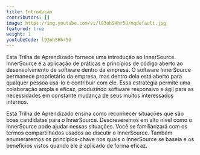 ```yaml
---
title: Introdução
contributors: []
image: https://img.youtube.com/vi/l93ohSHhr5U/mqdefault.jpg
featured: true
weight: 1
youtubeCode: l93ohSHhr5U
---
```

<div class="paragraph">
<p>Esta Trilha de Aprendizado fornece uma introdução ao InnerSource.
InnerSource é a aplicação de práticas e princípios de código aberto ao desenvolvimento de software dentro da empresa.
O software InnerSource permanece proprietário da empresa, mas dentro dela está aberto para qualquer pessoa usá-lo e contribuir com ele.
Essa estratégia permite uma colaboração ampla e eficaz, produzindo software responsivo e ágil para as necessidades em constante mudança de seus muitos interessados internos.</p>
</div>
<div class="paragraph">
<p>Esta Trilha de Aprendizado ensina como reconhecer situações que são boas candidatas para o InnerSource.
Descreveremos em alto nível como o InnerSource pode ajudar nessas situações.
Você se familiarizará com os termos compartilhados usados ao discutir o InnerSource.
Também enumeraremos os princípios-chave nos quais o InnerSource se baseia e os benefícios vistos quando ele é aplicado de forma eficaz.</p>
</div>
<!--- This file autogenerated from https://github.com/InnerSourceCommons/InnerSourceLearningPath/blob/main/scripts -->